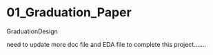 # 01_Graduation_Paper
 GraduationDesign

need to update more doc file and EDA file to complete this project.......
